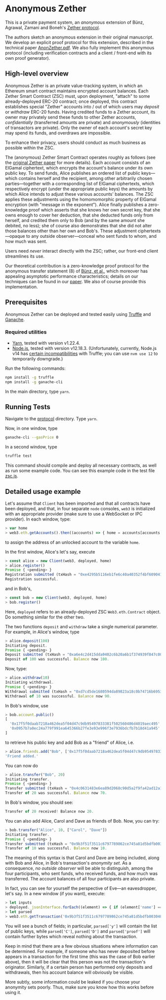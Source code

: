 # Anonymous Zether

This is a private payment system, an _anonymous_ extension of Bünz, Agrawal, Zamani and Boneh's [Zether protocol](https://eprint.iacr.org/2019/191.pdf).

The authors sketch an anonymous extension in their original manuscript. We develop an explicit proof protocol for this extension, described in the technical paper [AnonZether.pdf](docs/AnonZether.pdf). We also fully implement this anonymous protocol (including verification contracts and a client / front-end with its own proof generator).

## High-level overview

Anonymous Zether is an private value-tracking system, in which an Ethereum smart contract maintains encrypted account balances. Each Zether Smart Contract (ZSC) must, upon deployment, "attach" to some already-deployed ERC-20 contract; once deployed, this contract establishes special "Zether" accounts into / out of which users may _deposit_ or _withdraw_ ERC-20 funds. Having credited funds to a Zether account, its owner may privately send these funds to other Zether accounts, _confidentially_ (transferred amounts are private) and _anonymously_ (identities of transactors are private). Only the owner of each account's secret key may spend its funds, and overdraws are impossible.

To enhance their privacy, users should conduct as much business as possible within the ZSC.

The (anonymous) Zether Smart Contract operates roughly as follows (see the [original Zether paper](https://eprint.iacr.org/2019/191.pdf) for more details). Each account consists of an ElGamal ciphertext, which encrypts the account's balance under its own public key. To send funds, Alice publishes an ordered list of public keys—which contains herself and the recipient, among other arbitrarily chosen parties—together with a corresponding list of ElGamal ciphertexts, which respectively encrypt (under the appropriate public keys) the amounts by which Alice intends to adjust these various accounts' balances. The ZSC applies these adjustments using the homomomorphic property of ElGamal encryption (with "message in the exponent"). Alice finally publishes a zero-knowledge proof which asserts that she knows her own secret key, that she owns enough to cover her deduction, that she deducted funds only from herself, and credited them only to Bob (and by the same amount she debited, no less); she of course also demonstrates that she did not alter those balances other than her own and Bob's. These adjustment ciphertexts—opaque to any outside observer—conceal who sent funds to whom, and how much was sent.

Users need _never_ interact directly with the ZSC; rather, our front-end client streamlines its use.

Our theoretical contribution is a zero-knowledge proof protocol for the anonymous transfer statement (8) of [Bünz, et al.](https://eprint.iacr.org/2019/191.pdf), which moreover has appealing asymptotic performance characteristics; details on our techniques can be found in our [paper](docs/AnonZether.pdf). We also of course provide this implementation.

## Prerequisites

Anonymous Zether can be deployed and tested easily using [Truffle](https://www.trufflesuite.com/truffle) and [Ganache](https://www.trufflesuite.com/ganache).

### Required utilities
* [Yarn](https://yarnpkg.com/en/docs/install#mac-stable), tested with version v1.22.4.
* [Node.js](https://nodejs.org/en/download/), tested with version v12.18.3. (Unfortunately, currently, Node.js v14 has [certain incompatibilities](https://github.com/trufflesuite/ganache-cli/issues/732) with Truffle; you can use `nvm use 12` to temporarily downgrade.)

Run the following commands:
```bash
npm install -g truffle
npm install -g ganache-cli
```
In the main directory, type `yarn`.

## Running Tests

Navigate to the [protocol](./packages/protocol) directory. Type `yarn`.

Now, in one window, type
```bash
ganache-cli --gasPrice 0
```
In a second window, type
```bash
truffle test
```
This command should compile and deploy all necessary contracts, as well as run some example code. You can see this example code in the test file [zsc.js](./packages/protocol/test/zsc.js).

## Detailed usage example

Let's assume that `Client` has been imported and that all contracts have been deployed, and that, in four separate `node` consoles, `web3` is initialized with an appropriate provider (make sure to use a WebSocket or IPC provider). In each window, type:
```javascript
> var home
> web3.eth.getAccounts().then((accounts) => { home = accounts[accounts.length - 1]; })
```
to assign the address of an unlocked account to the variable `home`.

In the first window, Alice's let's say, execute
```javascript
> const alice = new Client(web3, deployed, home)
> alice.register()
Promise { <pending> }
Registration submitted (txHash = "0xe4295b5116eb1fe6c40a40352f4bf609041f93e763b5b27bd28c866f3f4ce2b2").
Registration successful.
```
and in Bob's,
```javascript
> const bob = new Client(web3, deployed, home)
> bob.register()
```
Here, `deployed` refers to an already-deployed ZSC `Web3.eth.Contract` object. Do something similar for the other two.

The two functions `deposit` and `withdraw` take a single numerical parameter. For example, in Alice's window, type
```javascript
> alice.deposit(100)
Initiating deposit.
Promise { <pending> }
Deposit submitted (txHash = "0xa6e4c2d415dda9402c6b20a6b1f374939f847c00d7c0f206200142597ff5be7e").
Deposit of 100 was successful. Balance now 100.
```

Now, type:
```javascript
> alice.withdraw(10)
Initiating withdrawal.
Promise { <pending> }
Withdrawal submitted (txHash = "0xd7cd5de1680594da89823a18c0b74716b6953e23fe60056cc074df75e94c92c5").
Withdrawal of 10 was successful. Balance now 90.
```
In Bob's window, use
```javascript
> bob.account.public()
[
  '0x17f5f0daab7218a462dea5f04d47c9db95497833381f502560486d4019aec495',
  '0x0957b7a0ec24a779f991ea645366b27fe3e93e996f3e7936bdcfb7b18d41a945'
]
```
to retrieve his public key and add Bob as a "friend" of Alice, i.e.
```javascript
> alice.friends.add("Bob", ['0x17f5f0daab7218a462dea5f04d47c9db95497833381f502560486d4019aec495', '0x0957b7a0ec24a779f991ea645366b27fe3e93e996f3e7936bdcfb7b18d41a945'])
'Friend added.'
```
You can now do
```javascript
> alice.transfer("Bob", 20)
Initiating transfer.
Promise { <pending> }
Transfer submitted (txHash = "0x4c0631483e6ea89d2068c90d5a2f9fa42ad12a102650ff80b887542e18e1d988").
Transfer of 20 was successful. Balance now 70.
```
In Bob's window, you should see:
```javascript
Transfer of 20 received! Balance now 20.
```
You can also add Alice, Carol and Dave as friends of Bob. Now, you can try:
```javascript
> bob.transfer("Alice", 10, ["Carol", "Dave"])
Initiating transfer.
Promise { <pending> }
Transfer submitted (txHash = "0x9b3f51f3511c6797789862ce745a81d5bdfb00304831a8f25cc8554ea7597860").
Transfer of 10 was successful. Balance now 10.
```

The meaning of this syntax is that Carol and Dave are being included, along with Bob and Alice, in Bob's transaction's _anonymity set_. As a consequence, _no outside observer_ will be able to distinguish, among the four participants, who sent funds, who received funds, and how much was transferred. The account balances of all four participants are also private.

In fact, you can see for yourself the perspective of Eve—an eavesdropper, let's say. In a new window (if you want), execute:

```javascript
> let inputs
> deployed._jsonInterface.forEach((element) => { if (element['name'] == "transfer") inputs = element['inputs']; })
> let parsed
> web3.eth.getTransaction('0x9b3f51f3511c6797789862ce745a81d5bdfb00304831a8f25cc8554ea7597860').then((transaction) => { parsed = web3.eth.abi.decodeParameters(inputs, "0x" + transaction.input.slice(10)); })
```
You will see a bunch of fields; in particular, `parsed['y']` will contain the list of public keys, while `parsed['C']`, `parsed['D']` and `parsed['proof']` will contain further bytes which reveal nothing about the transaction.

Keep in mind that there are a few obvious situations where information can be determined. For example, if someone who has never deposited before appears in a transaction for the first time (this was the case of Bob earlier above), then it will be clear that this person was not the transaction's originator. Similarly, if a certain person has performed only deposits and withdrawals, then his account balance will obviously be visible.

More subtly, some information could be leaked if you choose your anonymity sets poorly. Thus, make sure you know how this works before using it.
